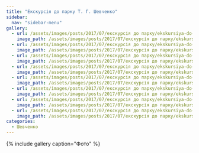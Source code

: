 ```yaml
---
title: "Екскурсія до парку Т. Г. Шевченко"
sidebar:
  nav: "sidebar-menu"
gallery:
  - url: /assets/images/posts/2017/07/екскурсія до парку/ekskursiya-do-parku-0.jpg
    image_path: /assets/images/posts/2017/07/екскурсія до парку/ekskursiya-do-parku-0.jpg
  - url: /assets/images/posts/2017/07/екскурсія до парку/ekskursiya-do-parku-1.jpg
    image_path: /assets/images/posts/2017/07/екскурсія до парку/ekskursiya-do-parku-1.jpg
  - url: /assets/images/posts/2017/07/екскурсія до парку/ekskursiya-do-parku-2.jpg
    image_path: /assets/images/posts/2017/07/екскурсія до парку/ekskursiya-do-parku-2.jpg
  - url: /assets/images/posts/2017/07/екскурсія до парку/ekskursiya-do-parku-3.jpg
    image_path: /assets/images/posts/2017/07/екскурсія до парку/ekskursiya-do-parku-3.jpg
  - url: /assets/images/posts/2017/07/екскурсія до парку/ekskursiya-do-parku-4.jpg
    image_path: /assets/images/posts/2017/07/екскурсія до парку/ekskursiya-do-parku-4.jpg
  - url: /assets/images/posts/2017/07/екскурсія до парку/ekskursiya-do-parku-5.jpg
    image_path: /assets/images/posts/2017/07/екскурсія до парку/ekskursiya-do-parku-5.jpg
  - url: /assets/images/posts/2017/07/екскурсія до парку/ekskursiya-do-parku-6.jpg
    image_path: /assets/images/posts/2017/07/екскурсія до парку/ekskursiya-do-parku-6.jpg
  - url: /assets/images/posts/2017/07/екскурсія до парку/ekskursiya-do-parku-7.jpg
    image_path: /assets/images/posts/2017/07/екскурсія до парку/ekskursiya-do-parku-7.jpg
categories:
  - Шевченко
---
```


{% include gallery caption="Фото" %}
